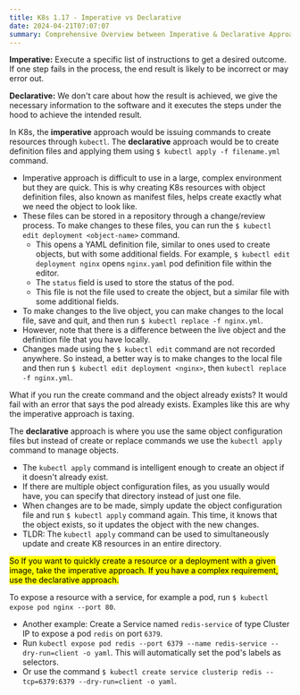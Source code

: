 ```yaml
---
title: K8s 1.17 - Imperative vs Declarative
date: 2024-04-21T07:07:07
summary: Comprehensive Overview between Imperative & Declarative Approaches in Kubernetes
---
```

**Imperative:** Execute a specific list of instructions to get a desired outcome. If one step fails in the process, the end result is likely to be incorrect or may error out.

**Declarative:** We don't care about how the result is achieved, we give the necessary information to the software and it executes the steps under the hood to achieve the intended result.

In K8s, the **imperative** approach would be issuing commands to create resources through `kubectl`. The **declarative** approach would be to create definition files and applying them using `$ kubectl apply -f filename.yml` command.
- Imperative approach is difficult to use in a large, complex environment but they are quick. This is why creating K8s resources with object definition files, also known as manifest files, helps create exactly what we need the object to look like.
- These files can be stored in a repository through a change/review process. To make changes to these files, you can run the `$ kubectl edit deployment <object-name>` command.
	- This opens a YAML definition file, similar to ones used to create objects, but with some additional fields. For example, `$ kubectl edit deployment nginx` opens `nginx.yaml` pod definition file within the editor.
	- The `status` field is used to store the status of the pod.
	- This file is not the file used to create the object, but a similar file with some additional fields.
- To make changes to the live object, you can make changes to the local file, save and quit, and then run `$ kubectl replace -f nginx.yml`.
- However, note that there is a difference between the live object and the definition file that you have locally.
- Changes made using the `$ kubectl edit` command are not recorded anywhere. So instead, a better way is to make changes to the local file and then run `$ kubectl edit deployment <nginx>`, then `kubectl replace -f nginx.yml`.

What if you run the create command and the object already exists? It would fail with an error that says the pod already exists. Examples like this are why the imperative approach is taxing.

The **declarative** approach is where you use the same object configuration files but instead of create or replace commands we use the `kubectl apply` command to manage objects.
   - The `kubectl apply` command is intelligent enough to create an object if it doesn't already exist.
   - If there are multiple object configuration files, as you usually would have, you can specify that directory instead of just one file.
   - When changes are to be made, simply update the object configuration file and run `$ kubectl apply` command again. This time, it knows that the object exists, so it updates the object with the new changes.
   - TLDR: The `kubectl apply` command can be used to simultaneously update and create K8 resources in an entire directory.
   
<mark>So If you want to quickly create a resource or a deployment with a given image, take the imperative approach. If you have a complex requirement, use the declarative approach.</mark>

To expose a resource with a service, for example a pod, run `$ kubectl expose pod nginx --port 80`.
- Another example: Create a Service named `redis-service` of type Cluster IP to expose a pod `redis` on port `6379`.
- Run `kubectl expose pod redis --port 6379 --name redis-service --dry-run=client -o yaml`. This will automatically set the pod's labels as selectors.
- Or use the command `$ kubectl create service clusterip redis --tcp=6379:6379 --dry-run=client -o yaml`.